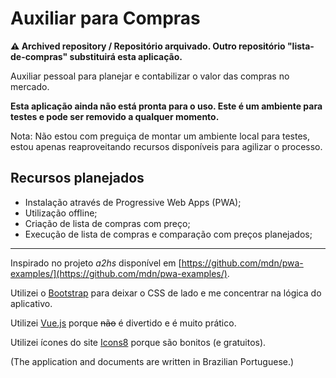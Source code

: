 # Auxiliar para Compras

**⚠️ Archived repository / Repositório arquivado. Outro repositório "lista-de-compras" substituirá esta aplicação.**

Auxiliar pessoal para planejar e contabilizar o valor das compras no mercado.

**Esta aplicação ainda não está pronta para o uso. Este é um ambiente para testes e pode ser removido a qualquer momento.**

Nota: Não estou com preguiça de montar um ambiente local para testes, estou apenas reaproveitando recursos disponíveis para agilizar o processo.

## Recursos planejados

 - Instalação através de Progressive Web Apps (PWA);
 - Utilização offline;
 - Criação de lista de compras com preço;
 - Execução de lista de compras e comparação com preços planejados;

---

Inspirado no projeto *a2hs* disponível em [https://github.com/mdn/pwa-examples/](https://github.com/mdn/pwa-examples/).

Utilizei o [Bootstrap](https://getbootstrap.com/) para deixar o CSS de lado e me concentrar na lógica do aplicativo.

Utilizei [Vue.js](https://vuejs.org/) porque ~~não~~ é divertido e é muito prático.

Utilizei ícones do site [Icons8](https://icons8.com/) porque são bonitos (e gratuitos).

(The application and documents are written in Brazilian Portuguese.)
